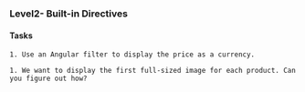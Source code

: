 ### Level2- Built-in Directives 


#### Tasks

```
1. Use an Angular filter to display the price as a currency.
```

```
1. We want to display the first full-sized image for each product. Can you figure out how?
```
